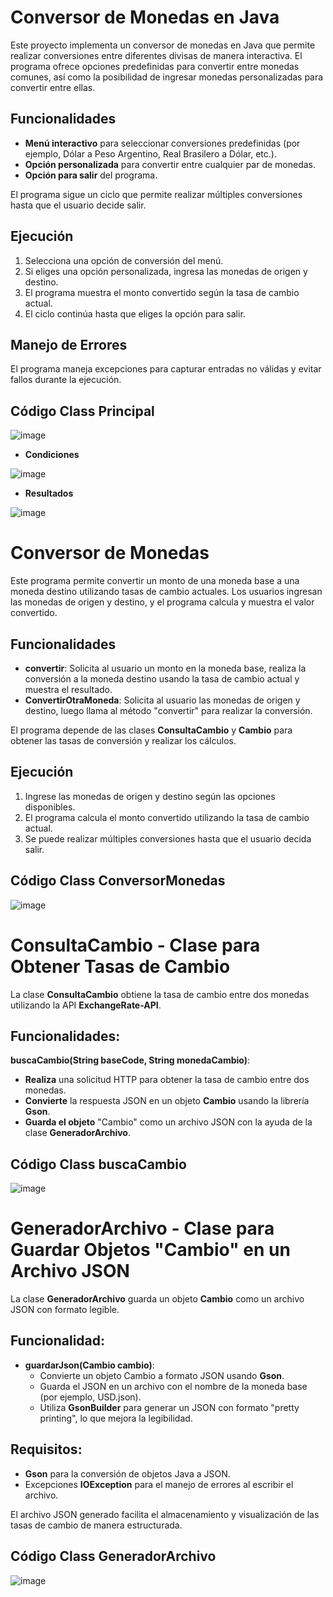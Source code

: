 # Conversor de Monedas en Java

Este proyecto implementa un conversor de monedas en Java que permite realizar conversiones entre diferentes divisas de manera interactiva. 
El programa ofrece opciones predefinidas para convertir entre monedas comunes, así como la posibilidad de ingresar monedas personalizadas para convertir entre ellas.

## Funcionalidades
- **Menú interactivo** para seleccionar conversiones predefinidas (por ejemplo, Dólar a Peso Argentino, Real Brasilero a Dólar, etc.).
- **Opción personalizada** para convertir entre cualquier par de monedas.
- **Opción para salir** del programa.

El programa sigue un ciclo que permite realizar múltiples conversiones hasta que el usuario decide salir.

## Ejecución
1. Selecciona una opción de conversión del menú.
2. Si eliges una opción personalizada, ingresa las monedas de origen y destino.
3. El programa muestra el monto convertido según la tasa de cambio actual.
4. El ciclo continúa hasta que eliges la opción para salir.

## Manejo de Errores
El programa maneja excepciones para capturar entradas no válidas y evitar fallos durante la ejecución.

## Código Class Principal
![image](https://github.com/user-attachments/assets/3b2203e7-8b18-45a3-b5eb-a449854a6455)

- **Condiciones**
  
![image](https://github.com/user-attachments/assets/57f6275a-b76d-4037-8d8c-b4f5d2bb99ee)

- **Resultados**

![image](https://github.com/user-attachments/assets/b1f1f138-570a-483b-b3f5-3adf51817971)


# Conversor de Monedas

Este programa permite convertir un monto de una moneda base a una moneda destino utilizando tasas de cambio actuales. 
Los usuarios ingresan las monedas de origen y destino, y el programa calcula y muestra el valor convertido.

## Funcionalidades
- **convertir**: Solicita al usuario un monto en la moneda base, realiza la conversión a la moneda destino usando la tasa de cambio actual y muestra el resultado.
- **ConvertirOtraMoneda**: Solicita al usuario las monedas de origen y destino, luego llama al método "convertir" para realizar la conversión.

El programa depende de las clases **ConsultaCambio** y **Cambio** para obtener las tasas de conversión y realizar los cálculos.

## Ejecución
1. Ingrese las monedas de origen y destino según las opciones disponibles.
2. El programa calcula el monto convertido utilizando la tasa de cambio actual.
3. Se puede realizar múltiples conversiones hasta que el usuario decida salir.

## Código Class ConversorMonedas
![image](https://github.com/user-attachments/assets/1b37e931-49f8-4c36-a05c-526c32f16960)

# ConsultaCambio - Clase para Obtener Tasas de Cambio

La clase **ConsultaCambio** obtiene la tasa de cambio entre dos monedas utilizando la API **ExchangeRate-API**.

## Funcionalidades:
**buscaCambio(String baseCode, String monedaCambio)**:
  - **Realiza** una solicitud HTTP para obtener la tasa de cambio entre dos monedas.
  - **Convierte** la respuesta JSON en un objeto **Cambio** usando la librería **Gson**.
  - **Guarda el objeto** "Cambio" como un archivo JSON con la ayuda de la clase **GeneradorArchivo**.

## Código Class buscaCambio

![image](https://github.com/user-attachments/assets/334bebd8-fbe9-425c-a026-e89228231203)

# GeneradorArchivo - Clase para Guardar Objetos "Cambio" en un Archivo JSON

La clase **GeneradorArchivo** guarda un objeto **Cambio** como un archivo JSON con formato legible.

## Funcionalidad:
- **guardarJson(Cambio cambio)**:
  - Convierte un objeto Cambio a formato JSON usando **Gson**.
  - Guarda el JSON en un archivo con el nombre de la moneda base (por ejemplo, USD.json).
  - Utiliza **GsonBuilder** para generar un JSON con formato "pretty printing", lo que mejora la legibilidad.

## Requisitos:
- **Gson** para la conversión de objetos Java a JSON.
- Excepciones **IOException** para el manejo de errores al escribir el archivo.

El archivo JSON generado facilita el almacenamiento y visualización de las tasas de cambio de manera estructurada.

## Código Class GeneradorArchivo

![image](https://github.com/user-attachments/assets/edeea731-fa8a-4fd8-a044-610bbc6455a1)


